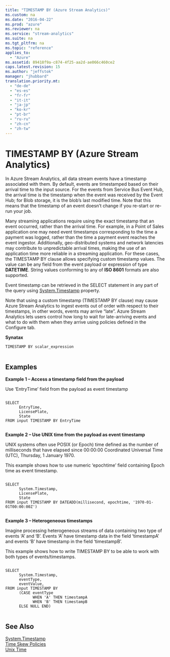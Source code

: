 ```yaml
---
title: "TIMESTAMP BY (Azure Stream Analytics)"
ms.custom: na
ms.date: "2016-04-22"
ms.prod: "azure"
ms.reviewer: na
ms.service: "stream-analytics"
ms.suite: na
ms.tgt_pltfrm: na
ms.topic: "reference"
applies_to: 
  - "Azure"
ms.assetid: 89418f9a-c874-4f25-aa2d-ae066c460ce2
caps.latest.revision: 15
ms.author: "jeffstok"
manager: "jhubbard"
translation.priority.mt: 
  - "de-de"
  - "es-es"
  - "fr-fr"
  - "it-it"
  - "ja-jp"
  - "ko-kr"
  - "pt-br"
  - "ru-ru"
  - "zh-cn"
  - "zh-tw"
---
```

# TIMESTAMP BY (Azure Stream Analytics)
  In Azure Stream Analytics, all data stream events have a timestamp associated with them. By default, events are timestamped based on their  arrival time to the input source. For the events from Service Bus Event Hub, the arrival time is the timestamp when the event was received by the Event Hub; for Blob storage, it is the blob’s last modified time.  Note that this means that the timestamp of an event doesn’t change if you re-start or re-run your job.  
  
 Many streaming applications require using the exact timestamp that an event occurred, rather than the arrival time.  For example, in a Point of Sales application one may need event timestamps corresponding to the time a payment was logged, rather than the time a payment event reaches the event ingestor.   Additionally, geo-distributed systems and network latencies may contribute to unpredictable arrival times, making the use of an application time more reliable in a streaming application.  For these cases, the TIMESTAMP BY clause allows specifying custom timestamp values. The value can be any field from the event payload or expression of type **DATETIME**. String values conforming to any of **ISO 8601** formats are also supported.  
  
 Event timestamp can be retrieved in the SELECT statement in any part of the query using [System.Timestamp](../streamAnalyticsQueryLanguage/system.timestamp---stream-analytics-.md) property.  
  
 Note that using a custom timestamp (TIMESTAMP BY clause) may cause Azure Stream Analytics to ingest events out of order with respect to their timestamps, in other words, events may arrive “late”.  Azure Stream Analytics lets users control how long to wait for late-arriving events and what to do with them when they arrive using policies defined in the Configure tab.  
  
 **Synatax**  
  
```  
TIMESTAMP BY scalar_expression  
  
```  
  
## Examples  
 **Example 1 – Access a timestamp field from the payload**  
  
 Use ‘EntryTime’ field from the payload as event timestamp  
  
```  
  
SELECT  
      EntryTime,  
      LicensePlate,  
      State   
FROM input TIMESTAMP BY EntryTime  
  
```  
  
 **Example 2 – Use UNIX time from the payload as event timestamp**  
  
 UNIX systems often use POSIX (or Epoch) time defined as the number of milliseconds that have elapsed since 00:00:00 Coordinated Universal Time (UTC), Thursday, 1 January 1970.  
  
 This example shows how to use numeric ‘epochtime’ field containing Epoch time as event timestamp.  
  
```  
  
SELECT  
      System.Timestamp,  
      LicensePlate,  
      State  
FROM input TIMESTAMP BY DATEADD(millisecond, epochtime, '1970-01-01T00:00:00Z')  
  
```  
  
 **Example 3 – Heterogeneous timestamps**  
  
 Imagine processing heterogeneous streams of data containing two type of events ‘A’ and ‘B’. Events ‘A’ have timestamp data in the field ‘timestampA’ and events ‘B’ have timestamp in the field ‘timestampB’.  
  
 This example shows how to write TIMESTAMP BY to be able to work with both types of events/timestamps.  
  
```  
  
SELECT  
      System.Timestamp,  
      eventType,  
      eventValue,  
FROM input TIMESTAMP BY  
      (CASE eventType   
            WHEN 'A' THEN timestampA  
            WHEN 'B' THEN timestampB  
      ELSE NULL END)  
  
```  
  
## See Also  
 [System.Timestamp](../streamAnalyticsQueryLanguage/system.timestamp---stream-analytics-.md)   
 [Time Skew Policies](../streamAnalyticsQueryLanguage/time-skew-policies--azure-stream-analytics-.md)   
 [Unix Time](https://en.wikipedia.org/wiki/Unix_time)  
  
  